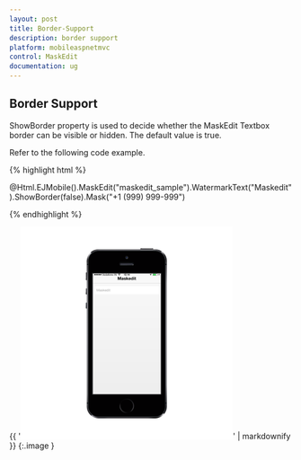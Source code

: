```yaml
---
layout: post
title: Border-Support
description: border support
platform: mobileaspnetmvc
control: MaskEdit
documentation: ug
---
```


## Border Support

ShowBorder property is used to decide whether the MaskEdit Textbox border can be visible or hidden. The default value is true.

Refer to the following code example.

{% highlight html %}



@Html.EJMobile().MaskEdit("maskedit_sample").WatermarkText("Maskedit").ShowBorder(false).Mask("+1 (999) 999-999")  





{% endhighlight %}



{{ '![D:/Final Doc/mockup/IMG_0522_iphone5s_spacegrey_portrait.png](Border-Support_images/Border-Support_img1.png)' | markdownify }}
{:.image }


